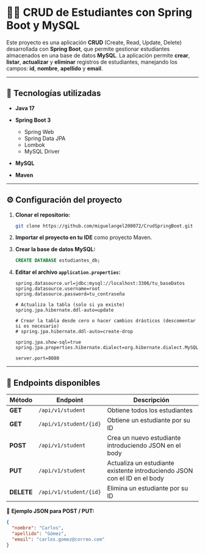 # 🧑‍🎓 CRUD de Estudiantes con Spring Boot y MySQL

Este proyecto es una aplicación **CRUD** (Create, Read, Update, Delete) desarrollada con **Spring Boot**, que permite gestionar estudiantes almacenados en una base de datos **MySQL**.
La aplicación permite **crear**, **listar**, **actualizar** y **eliminar** registros de estudiantes, manejando los campos: **id**, **nombre**, **apellido** y **email**.

---

## 🚀 Tecnologías utilizadas

* **Java 17**
* **Spring Boot 3**

  * Spring Web
  * Spring Data JPA
  * Lombok
  * MySQL Driver
* **MySQL**
* **Maven**

---

## ⚙️ Configuración del proyecto

1. **Clonar el repositorio:**

   ```bash
   git clone https://github.com/miguelangel200072/CrudSpringBoot.git
   ```

2. **Importar el proyecto en tu IDE** como proyecto Maven.

3. **Crear la base de datos MySQL:**

   ```sql
   CREATE DATABASE estudiantes_db;
   ```

4. **Editar el archivo `application.properties`:**

   ```properties
   spring.datasource.url=jdbc:mysql://localhost:3306/tu_baseDatos
   spring.datasource.username=root
   spring.datasource.password=tu_contraseña

   # Actualiza la tabla (solo si ya existe)
   spring.jpa.hibernate.ddl-auto=update

   # Crear la tabla desde cero o hacer cambios drásticos (descomentar si es necesario)
   # spring.jpa.hibernate.ddl-auto=create-drop

   spring.jpa.show-sql=true
   spring.jpa.properties.hibernate.dialect=org.hibernate.dialect.MySQLDialect

   server.port=8080
   ```

---

## 📡 Endpoints disponibles

| Método     | Endpoint               | Descripción                                                               |
| ---------- | ---------------------- | ------------------------------------------------------------------------- |
| **GET**    | `/api/v1/student`      | Obtiene todos los estudiantes                                             |
| **GET**    | `/api/v1/student/{id}` | Obtiene un estudiante por su ID                                           |
| **POST**   | `/api/v1/student`      | Crea un nuevo estudiante introduciendo JSON en el body                    |
| **PUT**    | `/api/v1/student`      | Actualiza un estudiante existente introduciendo JSON con el ID en el body |
| **DELETE** | `/api/v1/student/{id}` | Elimina un estudiante por su ID                                           |

📌 **Ejemplo JSON para POST / PUT:**

```json
{
  "nombre": "Carlos",
  "apellido": "Gómez",
  "email": "carlos.gomez@correo.com"
}
```
